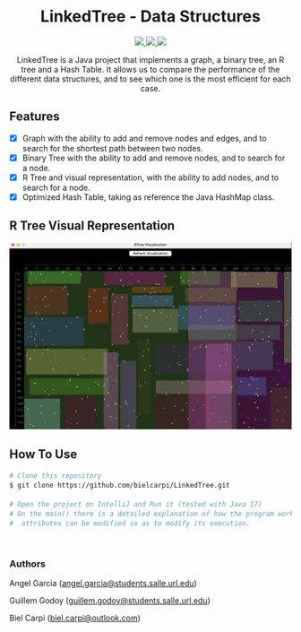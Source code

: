 <h1 align="center">LinkedTree - Data Structures</h1>

<p align="center">
  <a href="https://www.java.com">
    <img src="https://img.shields.io/badge/Java-17-red.svg">
  </a>
  <a href="https://github.com/hexstorm9/AgeRoyale/tree/develop">
    <img src="https://img.shields.io/badge/Development Stage-blue.svg">
  </a>
    <a href="https://opensource.org/licenses/BSD-3-Clause">
    <img src="https://img.shields.io/badge/Open%20Source-%E2%9D%A4-brightgreen.svg">
  </a>
</p>

<p align="center">
LinkedTree is a Java project that implements a graph, a binary tree, an R tree and a Hash Table. It allows us to compare the performance of the different data structures, and to see which one is the most efficient for each case.
</p>


## Features
- [x] Graph with the ability to add and remove nodes and edges, and to search for the shortest path between two nodes.
- [x] Binary Tree with the ability to add and remove nodes, and to search for a node.
- [x] R Tree and visual representation, with the ability to add nodes, and to search for a node.
- [x] Optimized Hash Table, taking as reference the Java HashMap class.

## R Tree Visual Representation
![R Tree Visual Representation](res/rtree.png)

## How To Use
```bash
# Clone this repository
$ git clone https://github.com/bielcarpi/LinkedTree.git

# Open the project on IntelliJ and Run it (tested with Java 17)
# On the main() there is a detailed explanation of how the program works, and what
#  attributes can be modified so as to modify its execution.
```

<br>

### Authors
Angel Garcia (angel.garcia@students.salle.url.edu)

Guillem Godoy (guillem.godoy@students.salle.url.edu)

Biel Carpi (biel.carpi@outlook.com)